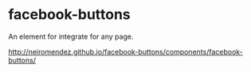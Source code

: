 # facebook-buttons

An element for integrate for any page.

http://neiromendez.github.io/facebook-buttons/components/facebook-buttons/